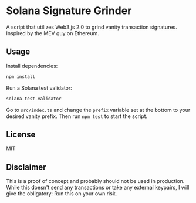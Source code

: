 # Solana Signature Grinder

A script that utilizes Web3.js 2.0 to grind vanity transaction signatures. Inspired by the MEV guy on Ethereum.

## Usage

Install dependencies:

```bash
npm install
```

Run a Solana test validator:

```bash
solana-test-validator
```

Go to `src/index.ts` and change the `prefix` variable set at the bottom to your desired vanity prefix. Then run `npm test` to start the script.

## License

MIT

## Disclaimer

This is a proof of concept and probably should not be used in production. While this doesn't send any transactions or take any external keypairs, I will give the obligatory: Run this on your own risk.
